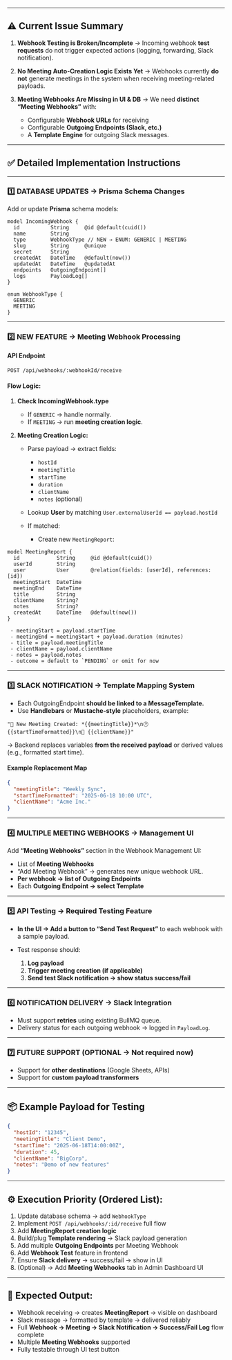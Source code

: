 

---

## ⚠️ **Current Issue Summary**

1. **Webhook Testing is Broken/Incomplete**
   → Incoming webhook **test requests** do not trigger expected actions (logging, forwarding, Slack notification).

2. **No Meeting Auto-Creation Logic Exists Yet**
   → Webhooks currently **do not** generate meetings in the system when receiving meeting-related payloads.

3. **Meeting Webhooks Are Missing in UI & DB**
   → We need **distinct “Meeting Webhooks”** with:

   * Configurable **Webhook URLs** for receiving
   * Configurable **Outgoing Endpoints (Slack, etc.)**
   * A **Template Engine** for outgoing Slack messages.

---

## ✅ **Detailed Implementation Instructions**

---

### 1️⃣ DATABASE UPDATES → Prisma Schema Changes

Add or update **Prisma** schema models:

```prisma
model IncomingWebhook {
  id          String     @id @default(cuid())
  name        String
  type        WebhookType // NEW → ENUM: GENERIC | MEETING
  slug        String     @unique
  secret      String
  createdAt   DateTime   @default(now())
  updatedAt   DateTime   @updatedAt
  endpoints   OutgoingEndpoint[]
  logs        PayloadLog[]
}

enum WebhookType {
  GENERIC
  MEETING
}
```

---

### 2️⃣ NEW FEATURE → **Meeting Webhook Processing**

#### API Endpoint

```http
POST /api/webhooks/:webhookId/receive
```

#### Flow Logic:

1. **Check IncomingWebhook.type**

   * If `GENERIC` → handle normally.
   * If `MEETING` → run **meeting creation logic**.

2. **Meeting Creation Logic:**

   * Parse payload → extract fields:

     * `hostId`
     * `meetingTitle`
     * `startTime`
     * `duration`
     * `clientName`
     * `notes` (optional)
   * Lookup **User** by matching `User.externalUserId == payload.hostId`
   * If matched:

     * Create new `MeetingReport`:

```prisma
model MeetingReport {
  id            String     @id @default(cuid())
  userId        String
  user          User       @relation(fields: [userId], references: [id])
  meetingStart  DateTime
  meetingEnd    DateTime
  title         String
  clientName    String?
  notes         String?
  createdAt     DateTime   @default(now())
}
```

```
 - meetingStart = payload.startTime
 - meetingEnd = meetingStart + payload.duration (minutes)
 - title = payload.meetingTitle
 - clientName = payload.clientName
 - notes = payload.notes
 - outcome = default to `PENDING` or omit for now
```

---

### 3️⃣ SLACK NOTIFICATION → Template Mapping System

* Each OutgoingEndpoint **should be linked to a MessageTemplate.**
* Use **Handlebars** or **Mustache-style** placeholders, example:

```
"🚀 New Meeting Created: *{{meetingTitle}}*\n🕑 {{startTimeFormatted}}\n👤 {{clientName}}"
```

→ Backend replaces variables **from the received payload** or derived values (e.g., formatted start time).

#### Example Replacement Map

```json
{
  "meetingTitle": "Weekly Sync",
  "startTimeFormatted": "2025-06-18 10:00 UTC",
  "clientName": "Acme Inc."
}
```

---

### 4️⃣ MULTIPLE MEETING WEBHOOKS → Management UI

Add **“Meeting Webhooks”** section in the Webhook Management UI:

* List of **Meeting Webhooks**
* “Add Meeting Webhook” → generates new unique webhook URL.
* **Per webhook → list of Outgoing Endpoints**
* Each **Outgoing Endpoint → select Template**

---

### 5️⃣ API Testing → Required Testing Feature

* **In the UI → Add a button to “Send Test Request”** to each webhook with a sample payload.
* Test response should:

  1. **Log payload**
  2. **Trigger meeting creation (if applicable)**
  3. **Send test Slack notification → show status success/fail**

---

### 6️⃣ NOTIFICATION DELIVERY → Slack Integration

* Must support **retries** using existing BullMQ queue.
* Delivery status for each outgoing webhook → logged in `PayloadLog`.

---

### 7️⃣ FUTURE SUPPORT (OPTIONAL → Not required now)

* Support for **other destinations** (Google Sheets, APIs)
* Support for **custom payload transformers**

---

## 📦 **Example Payload for Testing**

```json
{
  "hostId": "12345",
  "meetingTitle": "Client Demo",
  "startTime": "2025-06-18T14:00:00Z",
  "duration": 45,
  "clientName": "BigCorp",
  "notes": "Demo of new features"
}
```

---

## ⚙️ **Execution Priority (Ordered List):**

1. Update database schema → add `WebhookType`
2. Implement `POST /api/webhooks/:id/receive` full flow
3. Add **MeetingReport creation logic**
4. Build/plug **Template rendering** → Slack payload generation
5. Add multiple **Outgoing Endpoints** per Meeting Webhook
6. Add **Webhook Test** feature in frontend
7. Ensure **Slack delivery** → success/fail → show in UI
8. (Optional) → Add **Meeting Webhooks** tab in Admin Dashboard UI

---

## 🎯 **Expected Output:**

* Webhook receiving → creates **MeetingReport** → visible on dashboard
* Slack message → formatted by template → delivered reliably
* Full **Webhook → Meeting → Slack Notification → Success/Fail Log** flow complete
* Multiple **Meeting Webhooks** supported
* Fully testable through UI test button

